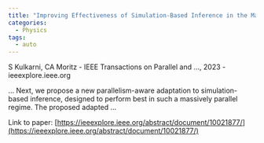 ```yaml
---
title: "Improving Effectiveness of Simulation-Based Inference in the Massively Parallel Regime"
categories:
  - Physics
tags:
  - auto
---
```

S Kulkarni, CA Moritz - IEEE Transactions on Parallel and …, 2023 - ieeexplore.ieee.org

… Next, we propose a new parallelism-aware adaptation to simulation-based inference, designed to perform best in such a massively parallel regime. The proposed adapted …

Link to paper: [https://ieeexplore.ieee.org/abstract/document/10021877/](https://ieeexplore.ieee.org/abstract/document/10021877/)
